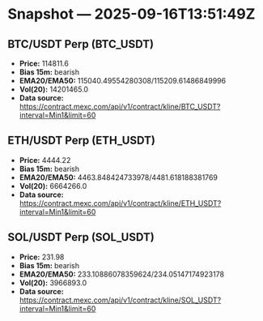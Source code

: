 # Snapshot — 2025-09-16T13:51:49Z

## BTC/USDT Perp (BTC_USDT)
- **Price:** 114811.6
- **Bias 15m:** bearish
- **EMA20/EMA50:** 115040.49554280308/115209.61486849996
- **Vol(20):** 14201465.0
- **Data source:** https://contract.mexc.com/api/v1/contract/kline/BTC_USDT?interval=Min1&limit=60

## ETH/USDT Perp (ETH_USDT)
- **Price:** 4444.22
- **Bias 15m:** bearish
- **EMA20/EMA50:** 4463.848424733978/4481.618188381769
- **Vol(20):** 6664266.0
- **Data source:** https://contract.mexc.com/api/v1/contract/kline/ETH_USDT?interval=Min1&limit=60

## SOL/USDT Perp (SOL_USDT)
- **Price:** 231.98
- **Bias 15m:** bearish
- **EMA20/EMA50:** 233.10886078359624/234.05147174923178
- **Vol(20):** 3966893.0
- **Data source:** https://contract.mexc.com/api/v1/contract/kline/SOL_USDT?interval=Min1&limit=60
